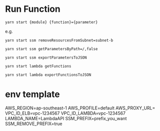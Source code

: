 # Run Function

```
yarn start {module} {function}={parameter}
```

e.g.

```
yarn start ssm removeResourcesFromSubnet=subnet-b

yarn start ssm getParametersByPath=/,false

yarn start ssm exportParametersToJSON

yarn start lambda getFunctions

yarn start lambda exportFunctionsToJSON

```

# env template

AWS_REGION=ap-southeast-1
AWS_PROFILE=default
AWS_PROXY_URL=
VPC_ID_ELB=vpc-1234567
VPC_ID_LAMBDA=vpc-1234567
LAMBDA_NAME=LambdaAPI
SSM_PREFIX=prefix_you_want
SSM_REMOVE_PREFIX=true
